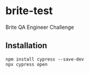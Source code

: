 # brite-test
Brite QA Engineer Challenge


## Installation


```shell
npm install cypress --save-dev
npx cypress open
```